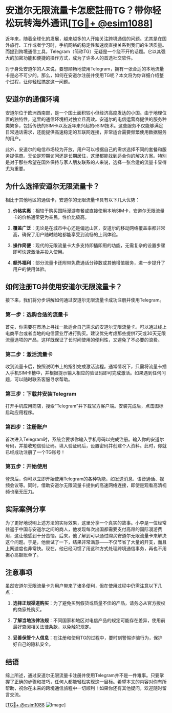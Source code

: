 # 安道尔无限流量卡怎麽註冊TG？带你轻松玩转海外通讯[[TG💪+ @esim1088](https://t.me/s/esim1088)]

近年来，随着全球化的发展，越来越多的人开始关注跨境通信的问题。尤其是在国外旅行、工作或者学习时，手机网络的稳定性和速度直接关系到我们的生活质量。而提到跨境通信工具，Telegram（简称TG）无疑是一个绕不开的话题。它以其强大的加密功能和便捷的操作方式，成为了许多人的首选社交软件。

对于身处安道尔的人来说，要想顺畅地使用Telegram，拥有一张合适的本地流量卡是必不可少的。那么，如何在安道尔注册并使用TG呢？本文将为你详细介绍整个过程，让你轻松搞定这一问题。

## 安道尔的通信环境

安道尔位于欧洲西南部，是一个国土面积较小但经济高度发达的小国。由于地理位置的独特性，这里的通信环境相对独立且高效。安道尔的电信运营商提供的服务种类繁多，包括传统的SIM卡以及近年来兴起的eSIM技术。这些服务不仅能够满足日常通话需求，还能提供高速稳定的互联网连接，非常适合需要频繁使用数据服务的用户。

此外，安道尔的电信市场较为开放，用户可以根据自己的需求选择不同的套餐和服务提供商。无论是短期访问还是长期居住，这里都能找到适合你的解决方案。特别是对于那些希望在国外保持与家人朋友联系的人来说，选择一张合适的流量卡显得尤为重要。

## 为什么选择安道尔无限流量卡？

相比于其他地区的通信卡，安道尔的无限流量卡具有以下几大优势：

1. **价格实惠**：相较于购买国际漫游套餐或直接使用本地SIM卡，安道尔无限流量卡的价格通常更为亲民，性价比极高。
   
2. **覆盖广泛**：无论是在城市中心还是偏远山区，安道尔的移动网络覆盖率都非常高，确保了用户随时随地都能享受到流畅的上网体验。
   
3. **操作简便**：现代的无限流量卡大多支持即插即用的功能，无需复杂的设置步骤即可快速激活并投入使用。
   
4. **额外福利**：部分流量卡还附带免费通话分钟数或其他增值服务，进一步提升了用户的使用体验。

## 如何注册TG并使用安道尔无限流量卡？

接下来，我们将分步讲解如何通过安道尔无限流量卡成功注册并使用Telegram。

### 第一步：选购合适的流量卡

首先，你需要在市场上寻找一款适合自己需求的安道尔无限流量卡。可以通过线上电商平台或者当地的电信营业厅进行购买。建议优先考虑那些提供7天或30天无限流量选项的产品，这样既保证了长时间使用的便利性，又避免了不必要的浪费。

### 第二步：激活流量卡

收到流量卡后，按照说明书上的指引完成激活流程。通常情况下，只需将流量卡插入手机SIM卡槽中，并根据提示输入相应的验证码即可完成激活。如果遇到任何问题，可以随时联系客服寻求帮助。

### 第三步：下载并安装Telegram

打开手机应用商店，搜索“Telegram”并下载官方客户端。安装完成后，点击图标启动应用程序。

### 第四步：注册账户

首次进入Telegram时，系统会要求你输入手机号码以完成注册。输入你的安道尔号码，并接收短信验证码。填入验证码后，设置密码并创建个人资料。此时，你就已经成功注册了一个TG账号！

### 第五步：开始使用

登录后，你可以立即开始使用Telegram的各种功能，如发送消息、语音通话、视频会议等。同时，借助安道尔无限流量卡提供的高速网络连接，即使是观看高清视频也毫无压力。

## 实际案例分享

为了更好地说明上述方法的实际效果，这里分享一个真实的故事。小李是一位经常往返于中国与安道尔之间的商人，他发现每次出国都需要支付高昂的国际漫游费用，这让他感到十分苦恼。后来，他了解到可以通过购买安道尔无限流量卡来解决这个问题。于是，他尝试了一下，结果非常满意——不仅节省了大量的开支，而且上网速度也非常快。现在，他已经习惯了用这种方式处理跨境通信事务，再也不用担心高额账单了。

## 注意事项

虽然安道尔无限流量卡为用户带来了诸多便利，但在使用过程中仍需注意以下几点：

1. **选择正规渠道购买**：为了避免买到假货或质量不佳的产品，请务必从官方授权的商家处购买。
   
2. **了解当地法律法规**：不同国家和地区对电信产品的规定可能存在差异，使用前最好查阅相关法律条款，以免触犯规定。
   
3. **妥善保管个人信息**：在注册和使用TG的过程中，要时刻警惕诈骗行为，保护好自己的隐私安全。

## 结语

综上所述，通过安道尔无限流量卡注册并使用Telegram并不是一件难事。只要掌握了正确的步骤和技巧，任何人都能轻松实现这一目标。希望本文的内容对你有所帮助，祝你在未来的跨境通信旅程中一切顺利！如果你还有其他疑问，欢迎随时留言交流。

[[TG💪+ @esim1088](https://t.me/s/esim1088) ![Image](https://i.postimg.cc/4NQfJmqS/Snipaste-2025-05-13-00-14-12.png)]